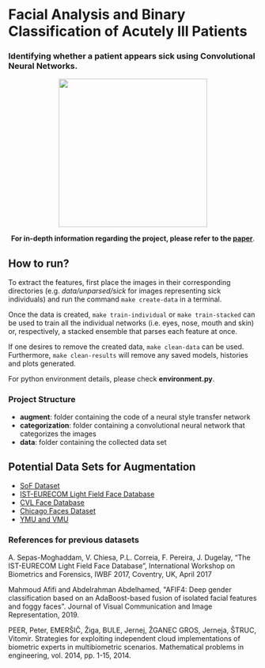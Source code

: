 # Facial Analysis and Binary Classification of Acutely Ill Patients
### Identifying whether a patient appears sick using Convolutional Neural Networks.

<p align="center">
  <img height="300" src="https://github.com/vandrw/icu_binary/blob/master/documentation/sick_features.jpg">
</p>

<p align="center">
  <b>For in-depth information regarding the project, please refer to the <a href="https://github.com/vandrw/icu_binary/blob/master/documentation/Report.pdf">paper</a></b>.
</p>

## How to run?
To extract the features, first place the images in their corresponding directories (e.g. _data/unparsed/sick_ for images representing sick individuals) and run the command `make create-data` in a terminal.

Once the data is created, `make train-individual` or `make train-stacked` can be used to train all the individual networks (i.e. eyes, nose, mouth and skin) or, respectively, a stacked ensemble that parses each feature at once.

If one desires to remove the created data, `make clean-data` can be used. Furthermore, `make clean-results` will remove any saved models, histories and plots generated.

For python environment details, please check __environment.py__.

### Project Structure
* **augment**: folder containing the code of a neural style transfer network
* **categorization**: folder containing a convolutional neural network that categorizes the images
* **data**: folder containing the collected data set

## Potential Data Sets for Augmentation
* [SoF Dataset](https://sites.google.com/view/sof-dataset)
* [IST-EURECOM Light Field Face Database](http://www.img.lx.it.pt/LFFD/)
* [CVL Face Database](http://www.lrv.fri.uni-lj.si/facedb.html)
* [Chicago Faces Dataset](https://chicagofaces.org/default/download/)
* [YMU and VMU](http://www.antitza.com/makeup-datasets.html)

### References for previous datasets
A. Sepas-Moghaddam, V. Chiesa, P.L. Correia, F. Pereira, J. Dugelay, “The IST-EURECOM Light Field Face Database”, International Workshop on Biometrics and Forensics, IWBF 2017, Coventry, UK, April 2017

Mahmoud Afifi and Abdelrahman Abdelhamed, "AFIF4: Deep gender classification based on an AdaBoost-based fusion of isolated facial features and foggy faces". Journal of Visual Communication and Image Representation, 2019. 

PEER, Peter, EMERŠIČ, Žiga, BULE, Jernej, ŽGANEC GROS, Jerneja, ŠTRUC, Vitomir. Strategies for exploiting independent cloud implementations of biometric experts in multibiometric scenarios. Mathematical problems in engineering, vol. 2014, pp. 1-15, 2014.

